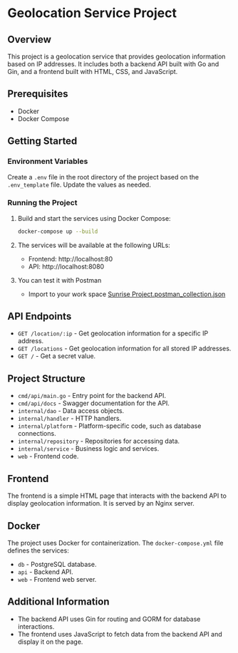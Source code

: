 # Geolocation Service Project

## Overview

This project is a geolocation service that provides geolocation information based on IP addresses. It includes both a backend API built with Go and Gin, and a frontend built with HTML, CSS, and JavaScript.

## Prerequisites

* Docker
* Docker Compose

## Getting Started

### Environment Variables

Create a `.env` file in the root directory of the project based on the `.env_template` file. Update the values as needed.

### Running the Project

1. Build and start the services using Docker Compose:
   ```sh
   docker-compose up --build
   ```

2. The services will be available at the following URLs:
    * Frontend: http://localhost:80
    * API: http://localhost:8080

3. You can test it with Postman
   * Import to your work space [Sunrise Project.postman_collection.json](Sunrise%20Project.postman_collection.json)

## API Endpoints

* `GET /location/:ip` - Get geolocation information for a specific IP address.
* `GET /locations` - Get geolocation information for all stored IP addresses.
* `GET /` - Get a secret value.

## Project Structure

* `cmd/api/main.go` - Entry point for the backend API.
* `cmd/api/docs` - Swagger documentation for the API.
* `internal/dao` - Data access objects.
* `internal/handler` - HTTP handlers.
* `internal/platform` - Platform-specific code, such as database connections.
* `internal/repository` - Repositories for accessing data.
* `internal/service` - Business logic and services.
* `web` - Frontend code.

## Frontend

The frontend is a simple HTML page that interacts with the backend API to display geolocation information. It is served by an Nginx server.

## Docker

The project uses Docker for containerization. The `docker-compose.yml` file defines the services:
* `db` - PostgreSQL database.
* `api` - Backend API.
* `web` - Frontend web server.

## Additional Information

* The backend API uses Gin for routing and GORM for database interactions.
* The frontend uses JavaScript to fetch data from the backend API and display it on the page.